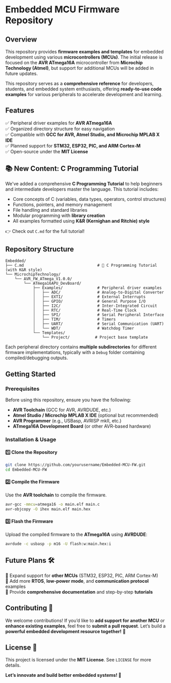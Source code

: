# Embedded MCU Firmware Repository

## Overview

This repository provides **firmware examples and templates** for embedded development using various **microcontrollers (MCUs)**. The initial release is focused on the **AVR ATmega16A** microcontroller from **Microchip Technology (Atmel)**, but support for additional MCUs will be added in future updates.

This repository serves as a **comprehensive reference** for developers, students, and embedded system enthusiasts, offering **ready-to-use code examples** for various peripherals to accelerate development and learning.

## Features

✅ Peripheral driver examples for **AVR ATmega16A**  
✅ Organized directory structure for easy navigation  
✅ Compatible with **GCC for AVR, Atmel Studio, and Microchip MPLAB X IDE**  
✅ Planned support for **STM32, ESP32, PIC, and ARM Cortex-M**  
✅ Open-source under the **MIT License**

## 📚 New Content: C Programming Tutorial

We've added a comprehensive **C Programming Tutorial** to help beginners and intermediate developers master the language. This tutorial includes:

- Core concepts of C (variables, data types, operators, control structures)
- Functions, pointers, and memory management
- File handling and standard libraries
- Modular programming with **library creation**
- All examples formatted using **K&R (Kernighan and Ritchie) style**

👉 Check out `C.md` for the full tutorial!

## Repository Structure

```
Embedded/
├── C.md                                # 📘 C Programming Tutorial (with K&R style)
└── MicrochipTechnology/
    └── AVR_FW_ATmega_V1.0.0/
        └── ATmega16APU_DevBoard/
            ├── Examples/               # Peripheral driver examples
            │   ├── ADC/                # Analog-to-Digital Converter
            │   ├── EXTI/               # External Interrupts
            │   ├── GPIO/               # General Purpose I/O
            │   ├── I2C/                # Inter-Integrated Circuit
            │   ├── RTC/                # Real-Time Clock
            │   ├── SPI/                # Serial Peripheral Interface
            │   ├── TIM/                # Timers
            │   ├── UART/               # Serial Communication (UART)
            │   └── WDT/                # Watchdog Timer
            └── Templates/
                └── Project/           # Project base template

```

Each peripheral directory contains **multiple subdirectories** for different firmware implementations, typically with a `Debug` folder containing compiled/debugging outputs.

## Getting Started

### Prerequisites

Before using this repository, ensure you have the following:

- **AVR Toolchain** (GCC for AVR, AVRDUDE, etc.)
- **Atmel Studio / Microchip MPLAB X IDE** (optional but recommended)
- **AVR Programmer** (e.g., USBasp, AVRISP mkII, etc.)
- **ATmega16A Development Board** (or other AVR-based hardware)

### Installation & Usage

#### 1️⃣ Clone the Repository

```sh
git clone https://github.com/yourusername/Embedded-MCU-FW.git
cd Embedded-MCU-FW
```

#### 2️⃣ Compile the Firmware

Use the **AVR toolchain** to compile the firmware.

```sh
avr-gcc -mmcu=atmega16 -o main.elf main.c
avr-objcopy -O ihex main.elf main.hex
```

#### 3️⃣ Flash the Firmware

Upload the compiled firmware to the **ATmega16A** using **AVRDUDE**:

```sh
avrdude -c usbasp -p m16 -U flash:w:main.hex:i
```

## Future Plans 🛠️

🔹 Expand support for **other MCUs** (STM32, ESP32, PIC, ARM Cortex-M)  
🔹 Add more **RTOS**, **low-power mode**, and **communication protocol** examples  
🔹 Provide **comprehensive documentation** and step-by-step **tutorials**

## Contributing 🤝

We welcome contributions! If you’d like to **add support for another MCU** or **enhance existing examples**, feel free to **submit a pull request**. Let’s build a **powerful embedded development resource together!** 🚀

## License 📜

This project is licensed under the **MIT License**. See `LICENSE` for more details.

**Let’s innovate and build better embedded systems! 🚀**

